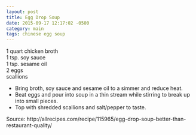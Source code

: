 ```yaml
---
layout: post
title: Egg Drop Soup
date: 2015-09-17 12:17:02 -0500
category: main
tags: chinese egg soup
---
```

1 quart chicken broth  
1 tsp. soy sauce  
1 tsp. sesame oil  
2 eggs  
scallions  
<ul>
	<li>Bring broth, soy sauce and sesame oil to a simmer and reduce heat.</li>
	<li>Beat eggs and pour into soup in a thin stream while stirring to break up into small pieces.</li>
	<li>Top with shredded scallions and salt/pepper to taste.</li>
</ul>
Source: http://allrecipes.com/recipe/115965/egg-drop-soup-better-than-restaurant-quality/  
